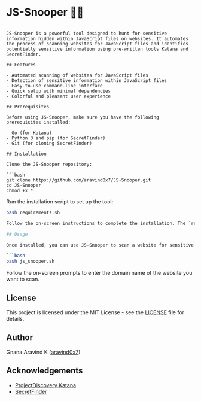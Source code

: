 
# JS-Snooper 🕵️‍♂️
```![🕵️_♂️](https://github.com/aravind0x7/JS-Snooper/assets/97963390/682e7bd5-8ed0-4215-9951-0b92a4dc235d)

JS-Snooper is a powerful tool designed to hunt for sensitive information hidden within JavaScript files on websites. It automates the process of scanning websites for JavaScript files and identifies potentially sensitive information using pre-written tools Katana and SecretFinder.

## Features

- Automated scanning of websites for JavaScript files
- Detection of sensitive information within JavaScript files
- Easy-to-use command-line interface
- Quick setup with minimal dependencies
- Colorful and pleasant user experience

## Prerequisites

Before using JS-Snooper, make sure you have the following prerequisites installed:

- Go (for Katana)
- Python 3 and pip (for SecretFinder)
- Git (for cloning SecretFinder)

## Installation

Clone the JS-Snooper repository:

```bash
git clone https://github.com/aravind0x7/JS-Snooper.git
cd JS-Snooper
chmod +x *
```

Run the installation script to set up the tool:

```bash
bash requirements.sh

Follow the on-screen instructions to complete the installation. The `requirements.sh` script will install Katana, clone SecretFinder, and install Python dependencies.

## Usage

Once installed, you can use JS-Snooper to scan a website for sensitive information in JavaScript files. Simply run the script and follow the prompts:

```bash
bash js_snooper.sh
```

Follow the on-screen prompts to enter the domain name of the website you want to scan.

## License

This project is licensed under the MIT License - see the [LICENSE](https://github.com/aravind0x7/JS-Snooper/blob/main/LICENSE) file for details.

## Author
Gnana Aravind K ([aravind0x7](www.aravind0x7.in))

## Acknowledgements

- [ProjectDiscovery Katana](https://github.com/projectdiscovery/katana)
- [SecretFinder](https://github.com/m4ll0k/SecretFinder)
```
